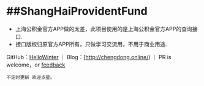##ShangHaiProvidentFund
===
- 上海公积金官方APP做的太差，此项目使用的是上海公积金官方APP的查询接口.
- 接口版权归原官方APP所有，只做学习交流用，不用于商业用途.

GitHub：[HelloWinter](https://github.com/HelloWinter) ｜ Blog：[http://chengdong.online/) ｜ PR is welcome，or [feedback](mailto:cdengong@gmail.com)

`不定时更新 欢迎点星。`
